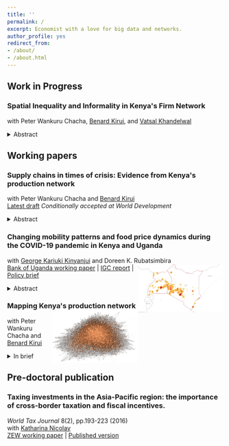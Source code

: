 ```yaml
---
title: ''
permalink: /
excerpt: Economist with a love for big data and networks.
author_profile: yes
redirect_from:
- /about/
- /about.html
---
```


## Work in Progress ###
### Spatial Inequality and Informality in Kenya's Firm Network 
with Peter Wankuru Chacha, [Benard Kirui](https://www.pc.go.ke/node/378), and [Vatsal Khandelwal](https://sites.google.com/view/vatsalkhandelwal/home) 
<details>
<summary>Abstract</summary>
<div align="justify">  <small> The spatial configuration of domestic supply chains plays a crucial role in the transmission of shocks. This paper leverages transaction-level tax records to study spatial patterns of domestic firm-to-firm trade in Kenya and explores how these patterns may be shaped by the presence of an unobserved informal sector. First, we document stylised facts about formal firms in this setting, revealing a high degree of spatial concentration in the network, over and above the concentration of aggregate economic activity. 90% of the cross-regional variation in trade volumes can be attributed to the extensive margin of trade, the location of firms and the number of firm-to-firm relationships they form. Using data from the population census and national accounts, we further show that informality is particularly prevalent in downstream economic activities and smaller regional markets. We link our insights about the sectoral and spatial composition with a network formation model to investigate how accounting for informal firms affects spatial inequality in firm-to-firm trade. We find that including informal firms increases the outdegree of firms in regions with the highest level of informal activity. Overall, our results suggest that not accounting for informal firms underestimates the connectivity and vulnerability of smaller regions to shocks, especially those that pass through hubs such as Nairobi. </small>  </div> </details> 
 
## Working papers ###
### Supply chains in times of crisis: Evidence from Kenya's production network 
 with Peter Wankuru Chacha and [Benard Kirui](https://www.pc.go.ke/node/378) \
 [Latest draft](http://verena-wiedemann.github.io/files/Covid_supply_chains_July2023.pdf)  <em>Conditionally accepted at World Development</em> 
<details>
<summary>Abstract</summary>
<div align="justify">  <small> Trading relationships between suppliers and buyers play a key role in transmitting both local and international shocks. We use transaction-level data from Kenya to study the relevance of a firm's domestic network position and links to international supply chains in determining its trajectory during the COVID-19 crisis. We document that firms with high exposure to import and export markets tend to be larger, older, and employ more workers. The specialisation of direct importers, often intermediaries, on international markets made them very vulnerable to the initial COVID-19 shock. Exporters, one-third of whom operate in primary sectors, experienced a less severe decline in sales. We find that both importers and exporters adjust their domestic supply chains in response to international trade shocks - before and during the crisis alike. Sourcing from international markets does not crowd out domestic purchases, while sales abroad and at home can act as substitutes. Diversified domestic supply chains helped firms to mitigate the impact of the COVID-19 crisis and recover more strongly. </small>  </div> </details> 
 
### Changing mobility patterns and food price dynamics during the COVID-19 pandemic in Kenya and Uganda 
with [George Kariuki Kinyanjui](https://sites.google.com/view/george-kariuki-kinyanjui/home?authuser=0) and Doreen K. Rubatsimbira <img src="images/heatmap_rice.png" width="200" align="right" /> \
[Bank of Uganda working paper](https://www.bou.or.ug/bou/bouwebsite/bouwebsitecontent/research/BoUworkingPapers/research/BouWorkingPapers/2021/Tracking-price-dynamics-during-a-pandemic-in-Kenya-and-Uganda_WP-02-2021.pdf) | [IGC report](https://www.theigc.org/wp-content/uploads/2021/07/Wiedmann-et-al-June-2021-Final-report.pdf) | [Policy brief](https://www.theigc.org/wp-content/uploads/2021/07/Kinyanjui-et-al-June-2021-Policy-brief.pdf) 
<details>
<summary>Abstract</summary>
<div align="justify"> <small> Real-time price data collection during crises is crucial for informing policy responses, but can be challenging due to fast-changing consumption and mobility patterns. We adopt a crowd-sourcing approach to investigate the impact of the COVID-19 pandemic on prices of essential food items in Kenya and Uganda. Combining this price data with information on changes in mobility patterns, we find that a 10 percentage point reduction in mobility leads to a 0.3 percent and 1.5 percent increase in food prices in Kenya and Uganda, respectively. Our results are robust across a variety of empirical specifications, but we cannot conclusively rule out a zero effect in Kenya. Furthermore, our findings indicate that mobility patterns continue to impact price dynamics beyond the initial shutdown phase. </small> </div> </details> 

### Mapping Kenya's production network <img src="images/undirected_matlab_network_copper.png" width="200" align="right" /> 
with Peter Wankuru Chacha and [Benard Kirui](https://www.pc.go.ke/node/378)
<details>
<summary>In brief</summary>
<div align="justify">  <small> 
We discuss how tax returns can be used to map Kenya's domestic firm and describe the network's fundamental properties. Where possible we document how those properties align with firm networks in other contexts for which similar data are available. </small>  </div> </details> 

## Pre-doctoral publication ###
### Taxing investments in the Asia-Pacific region: the importance of cross-border taxation and fiscal incentives.
*World Tax Journal* 8(2), pp.193-223 (2016) \
with [Katharina Nicolay](https://www.zew.de/en/team/kfi) \
[ZEW working paper](https://ftp.zew.de/pub/zew-docs/dp/dp15014.pdf) | [Published version](https://www.ibfd.org/shop/journal/asia-pacificinternational-taxing-investments-asia-pacific-region-importance-cross)


  



